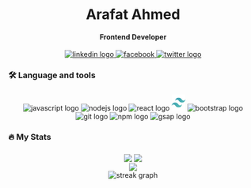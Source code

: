<h1 align="center">Arafat Ahmed</h1>
<h4 align="center">Frontend Developer</h4>

<div align="center">
  <a href="https://www.linkedin.com/in/nasir252/" target="_blank">
    <img src="https://img.shields.io/static/v1?message=LinkedIn&logo=linkedin&label=&color=0077B5&logoColor=white&labelColor=&style=for-the-badge" height="25" alt="linkedin logo"  />
  </a>
  <a href="https://www.facebook.com/nasir.web.dev" target="_blank">
    <img src="https://img.shields.io/static/v1?message=Facebook&logo=facebook&label=&color=1877F2&logoColor=white&labelColor=&style=for-the-badge" height="25" alt="facebook"  />
  </a>
  <a href="https://x.com/Nasir143" target="_blank">
    <img src="https://img.shields.io/static/v1?message=Twitter&logo=twitter&label=&color=1DA1F2&logoColor=white&labelColor=&style=for-the-badge" height="25" alt="twitter logo"  />
  </a>
</div>


###



###

<h3 align="left">🛠 Language and tools</h3>

###

<div align="center">
  <img src="https://cdn.jsdelivr.net/gh/devicons/devicon/icons/javascript/javascript-original.svg" height="28" width="33" alt="javascript logo"  />
  <img src="https://cdn.jsdelivr.net/gh/devicons/devicon/icons/nodejs/nodejs-original.svg" height="28" width="33" alt="nodejs logo"  />
  <img src="https://cdn.jsdelivr.net/gh/devicons/devicon/icons/react/react-original.svg" height="28" width="33" alt="react logo"  />
  <img src="https://raw.githubusercontent.com/teamedwardforever/Readme-Generator/71f25dd8b98329b168142a6b782a107b75eab178/svg/Skills/Frontend/tailwindcss-icon.svg" alt="Tailwindcss" width="28" height="33"/>
  <img src="https://cdn.jsdelivr.net/gh/devicons/devicon/icons/bootstrap/bootstrap-original.svg" height="28" width="33" alt="bootstrap logo"  />
  <img src="https://cdn.jsdelivr.net/gh/devicons/devicon/icons/git/git-original.svg" height="28" width="33" alt="git logo"  />
  <img src="https://cdn.jsdelivr.net/gh/devicons/devicon/icons/npm/npm-original-wordmark.svg" height="28" width="33" alt="npm logo"  />
  <img src="https://cdn.worldvectorlogo.com/logos/gsap-greensock.svg" height="28" width="33" alt="gsap logo"  />
  
</div>

###

<h3 align="left">🔥  My Stats</h3>

###

<div align="center">
<!--   <img src="https://github-readme-stats.vercel.app/api?username=Nasirul-Islam-Chowdhury&hide_title=false&hide_rank=false&show_icons=true&include_all_commits=true&count_private=true&disable_animations=false&theme=dark&locale=en&hide_border=true&order=1&border_radius=0" height="160em" alt="stats graph"  /> 
  <br> -->
  <img align="center" src="http://github-profile-summary-cards.vercel.app/api/cards/most-commit-language?username=Nasirul-Islam-Chowdhury&theme=dark" height="163em" />
  <img align="center" src="http://github-profile-summary-cards.vercel.app/api/cards/repos-per-language?username=Nasirul-Islam-Chowdhury&theme=dark" height="163em" /> 
  <br>
  <img align="center" src="http://github-profile-summary-cards.vercel.app/api/cards/profile-details?username=Nasirul-Islam-Chowdhury&theme=dark" height="160em" /> 
  <br>
  <img src="https://streak-stats.demolab.com?user=Nasirul-Islam-Chowdhury&locale=en&mode=daily&theme=dark&hide_border=true&border_radius=0&order=3" height="161em" alt="streak graph"  />
</div>






<!-- <br clear="both">

<div align="center">
  <img src="https://github-readme-stats.vercel.app/api?username=Nasirul-Islam-Chowdhury&hide_title=false&hide_rank=false&show_icons=true&include_all_commits=true&count_private=true&disable_animations=false&theme=dark&locale=en&hide_border=false&order=1" height="126" alt="stats graph"  />
  <img src="https://github-readme-stats.vercel.app/api/top-langs?username=Nasirul-Islam-Chowdhury&locale=en&hide_title=false&layout=compact&card_width=320&langs_count=5&theme=dark&hide_border=false&order=2" height="126" alt="languages graph"  />
  <img src="https://streak-stats.demolab.com?user=Nasirul-Islam-Chowdhury&locale=en&mode=daily&theme=dark&hide_border=false&border_radius=5&order=3" height="219" alt="streak graph"  />
</div>

###

<img src="https://user-images.githubusercontent.com/73097560/115834477-dbab4500-a447-11eb-908a-139a6edaec5c.gif">
<h3 align="center">Statistics</h3>
<div align="center">
<img align="center" src="http://github-profile-summary-cards.vercel.app/api/cards/stats?username=Nasirul-Islam-Chowdhury&theme=dark" height="180em" />
<img align="center" src="http://github-profile-summary-cards.vercel.app/api/cards/most-commit-language?username=Nasirul-Islam-Chowdhury&theme=dark" height="180em" />
<img align="center" src="http://github-profile-summary-cards.vercel.app/api/cards/repos-per-language?username=Nasirul-Islam-Chowdhury&theme=dark" height="180em" />
<img align="center" src="http://github-profile-summary-cards.vercel.app/api/cards/productive-time?username=Nasirul-Islam-Chowdhury&theme=dark" height="180em" />
<img align="center" src="http://github-profile-summary-cards.vercel.app/api/cards/profile-details?username=Nasirul-Islam-Chowdhury&theme=dark" height="180em" />
</div> -->
